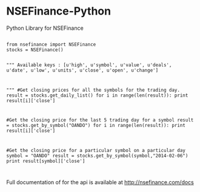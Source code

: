 NSEFinance-Python
=================

Python Library for NSEFinance


<code>
from nsefinance import NSEFinance
stocks = NSEFinance()



"""
Available keys :
[u'high', u'symbol', u'value', u'deals', u'date', u'low', u'units', u'close', u'open', u'change']

"""
#Get closing prices for all the symbols for the trading day.
result = stocks.get_daily_list()
for i in range(len(result)):
	print result[i]['close'] 



#Get the closing price for the last 5 trading day for a symbol
result = stocks.get_by_symbol("OANDO")
for i in range(len(result)):
	print result[i]['close']




#Get the closing price for a particular symbol on a particular day
symbol = "OANDO"
result = stocks.get_by_symbol(symbol,"2014-02-06")
print result[symbol]['close']

</code>


Full documentation of for the api is available at http://nsefinance.com/docs